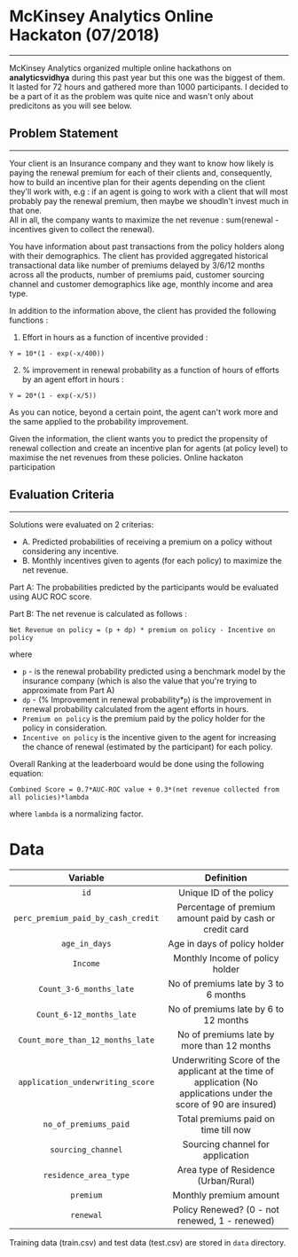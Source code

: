 # McKinsey Analytics Online Hackaton (07/2018)
***

McKinsey Analytics organized multiple online hackathons on **analyticsvidhya** during this past year but this one was the biggest of them. It lasted for 72 hours and gathered more than 1000 participants. I decided to be a part of it as the problem was quite nice and wasn't only about predicitons as you will see below.


## Problem Statement
***
Your client is an Insurance company and they want to know how likely is paying the renewal premium for each of their clients and, consequently, how to build an incentive plan for their agents depending on the client they'll work with, e.g : if an agent is going to work with a client that will most probably pay the renewal premium, then maybe we shoudln't invest much in that one.      
All in all, the company wants to maximize the net revenue : sum(renewal - incentives given to collect the renewal).
 
You have information about past transactions from the policy holders along with their demographics. The client has provided aggregated historical transactional data like number of premiums delayed by 3/6/12 months across all the products, number of premiums paid, customer sourcing channel and customer demographics like age, monthly income and area type.
 
In addition to the information above, the client has provided the following functions :

1. Effort in hours as a function of incentive provided : 
```
Y = 10*(1 - exp(-x/400))
```
2.  % improvement in renewal probability as a function of hours of efforts by an agent effort in hours :
```
Y = 20*(1 - exp(-x/5))
```

As you can notice, beyond a certain point, the agent can't work more and the same applied to the probability improvement. 
 
Given the information, the client wants you to predict the propensity of renewal collection and create an incentive plan for agents (at policy level) to maximise the net revenues from these policies.
Online hackaton participation 

## Evaluation Criteria
***
Solutions were evaluated on 2 criterias:
* A. Predicted probabilities of receiving a premium on a policy without considering any incentive.
* B. Monthly incentives given to agents (for each policy) to maximize the net revenue.
 
Part A:
The probabilities predicted by the participants would be evaluated using AUC ROC score.
 
Part B:
The net revenue is calculated as follows : 

`Net Revenue on policy = (p + dp) * premium on policy - Incentive on policy`

where 
* `p` - is the renewal probability predicted using a benchmark model by the insurance company (which is also the value that you're trying to approximate from Part A)
* `dp` - (% Improvement in renewal probability*`p`) is the improvement in renewal probability calculated from the agent efforts in hours.
* `Premium on policy` is the premium paid by the policy holder for the policy in consideration.
* `Incentive on policy` is the incentive given to the agent for increasing the chance of renewal (estimated by the participant) for each policy.



Overall Ranking at the leaderboard would be done using the following equation:
 
`Combined Score = 0.7*AUC-ROC value + 0.3*(net revenue collected from all policies)*lambda`
 
where `lambda` is a normalizing factor.

# Data

| Variable 	| Definition |
| :-----------:	| :--------: |
| `id` 		| Unique ID of the policy |
| `perc_premium_paid_by_cash_credit` | Percentage of premium amount paid by cash or credit card |
| `age_in_days` | Age in days of policy holder |
| `Income` | Monthly Income of policy holder |
| `Count_3-6_months_late` | No of premiums late by 3 to 6 months |
| `Count_6-12_months_late` | No  of premiums late by 6 to 12 months |
| `Count_more_than_12_months_late` | No of premiums late by more than 12 months |
| `application_underwriting_score` | Underwriting Score of the applicant at the time of application (No applications under the score of 90 are insured) |
| `no_of_premiums_paid` | Total premiums paid on time till now |
| `sourcing_channel` | Sourcing channel for application |
| `residence_area_type` | Area type of Residence (Urban/Rural) |
| `premium` | Monthly premium amount |
| `renewal` | Policy Renewed? (0 - not renewed, 1 - renewed) |

Training data (train.csv) and test data (test.csv) are stored in `data` directory.
